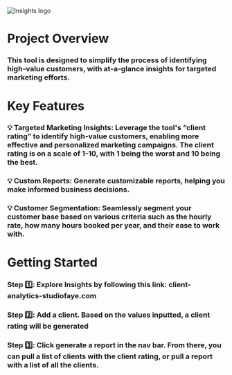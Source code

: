 
![Insights logo](https://github.com/AveryCS/clientcalculator/assets/97619724/67f1c527-d24c-4dd7-ace3-c5492917bed9)
# Project Overview

### This tool is designed to simplify the process of identifying high-value customers, with at-a-glance insights for targeted marketing efforts.


# Key Features

### 💡 Targeted Marketing Insights: Leverage the tool's “client rating” to identify high-value customers, enabling more effective and personalized marketing campaigns. The client rating is on a scale of 1-10, with 1 being the worst and 10 being the best.

### 💡 Custom Reports: Generate customizable reports, helping you make informed business decisions.

### 💡 Customer Segmentation: Seamlessly segment your customer base based on various criteria such as the hourly rate, how many hours booked per year, and their ease to work with.



# Getting Started
### Step 1️⃣: Explore Insights by following this link: client-analytics-studiofaye.com    
### Step 2️⃣: Add a client. Based on the values inputted, a client rating will be generated
### Step 3️⃣: Click generate a report in the nav bar. From there, you can pull a list of clients with the client rating, or pull a report with a list of all the clients. 
